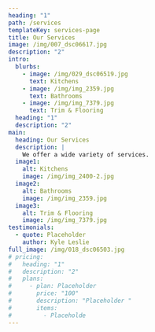 ```yaml
---
heading: "1"
path: /services
templateKey: services-page
title: Our Services
image: /img/007_dsc06617.jpg
description: "2"
intro:
  blurbs:
    - image: /img/029_dsc06519.jpg
      text: Kitchens
    - image: /img/img_2359.jpg
      text: Bathrooms
    - image: /img/img_7379.jpg
      text: Trim & Flooring
  heading: "1"
  description: "2"
main:
  heading: Our Services
  description: |
    We offer a wide variety of services.
  image1:
    alt: Kitchens
    image: /img/img_2400-2.jpg
  image2:
    alt: Bathrooms
    image: /img/img_2359.jpg
  image3:
    alt: Trim & Flooring
    image: /img/img_7379.jpg
testimonials:
  - quote: Placeholder
    author: Kyle Leslie
full_image: /img/018_dsc06503.jpg
# pricing:
#   heading: "1"
#   description: "2"
#   plans:
#     - plan: Placeholder
#       price: "100"
#       description: "Placeholder "
#       items:
#         - Placeholde
---
```

